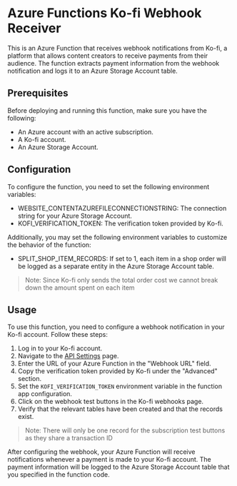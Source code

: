 # Azure Functions Ko-fi Webhook Receiver

This is an Azure Function that receives webhook notifications from Ko-fi, a platform that allows content creators to receive payments from their audience. The function extracts payment information from the webhook notification and logs it to an Azure Storage Account table.

## Prerequisites
Before deploying and running this function, make sure you have the following:

 - An Azure account with an active subscription.
 - A Ko-fi account.
 - An Azure Storage Account.

## Configuration
To configure the function, you need to set the following environment variables:

 - WEBSITE_CONTENTAZUREFILECONNECTIONSTRING: The connection string for your Azure Storage Account.
 - KOFI_VERIFICATION_TOKEN: The verification token provided by Ko-fi.

Additionally, you may set the following environment variables to customize the behavior of the function:

 - SPLIT_SHOP_ITEM_RECORDS: If set to 1, each item in a shop order will be logged as a separate entity in the Azure Storage Account table.
> Note: Since Ko-fi only sends the total order cost we cannot break down the amount spent on each item

## Usage
To use this function, you need to configure a webhook notification in your Ko-fi account. Follow these steps:

1. Log in to your Ko-fi account.
2. Navigate to the [API Settings](https://ko-fi.com/manage/webhooks) page.
3. Enter the URL of your Azure Function in the "Webhook URL" field.
4. Copy the verification token provided by Ko-fi under the "Advanced" section.
5. Set the `KOFI_VERIFICATION_TOKEN` environment variable in the function app configuration.
6. Click on the webhook test buttons in the Ko-fi webhooks page.
7. Verify that the relevant tables have been created and that the records exist. 
> Note: There will only be one record for the subscription test buttons as they share a transaction ID

After configuring the webhook, your Azure Function will receive notifications whenever a payment is made to your Ko-fi account. The payment information will be logged to the Azure Storage Account table that you specified in the function code.